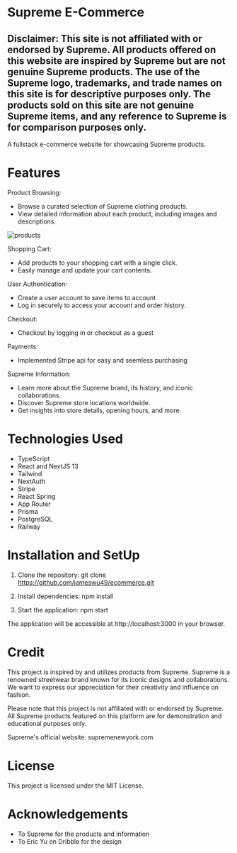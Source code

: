 # Supreme E-Commerce 
Disclaimer: This site is not affiliated with or endorsed by Supreme. All products offered on this website are inspired by Supreme but are not genuine Supreme products. The use of the Supreme logo, trademarks, and trade names on this site is for descriptive purposes only. The products sold on this site are not genuine Supreme items, and any reference to Supreme is for comparison purposes only.
-------
A fullstack e-commerce website for showcasing Supreme products. 

# Features
Product Browsing:
- Browse a curated selection of Supreme clothing products.
- View detailed information about each product, including images and descriptions.

![products](/workspaces/ecommerce/project/public/product.gif)

Shopping Cart:
- Add products to your shopping cart with a single click.
- Easily manage and update your cart contents.

User Authentication:
- Create a user account to save items to account
- Log in securely to access your account and order history.
  
Checkout:
- Checkout by logging in or checkout as a guest

Payments:
- Implemented Stripe api for easy and seemless purchasing
  
Supreme Information:
- Learn more about the Supreme brand, its history, and iconic collaborations.
- Discover Supreme store locations worldwide.
- Get insights into store details, opening hours, and more.

# Technologies Used
- TypeScript
- React and NextJS 13
- Tailwind
- NextAuth
- Stripe
- React Spring
- App Router
- Prisma
- PostgreSQL
- Railway 

# Installation and SetUp
1. Clone the repository: git clone https://github.com/jameswu49/ecommerce.git

2. Install dependencies: npm install

3. Start the application: npm start

The application will be accessible at http://localhost:3000 in your browser.

# Credit
This project is inspired by and utilizes products from Supreme. Supreme is a renowned streetwear brand known for its iconic designs and collaborations. We want to express our appreciation for their creativity and influence on fashion.

Please note that this project is not affiliated with or endorsed by Supreme. All Supreme products featured on this platform are for demonstration and educational purposes only.

Supreme's official website: supremenewyork.com

# License 
This project is licensed under the MIT License.

# Acknowledgements 
- To Supreme for the products and information
- To Eric Yu on Dribble for the design
